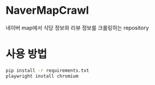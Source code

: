 # NaverMapCrawl
네이버 map에서 식당 정보와 리뷰 정보를 크롤링하는 repository

# 사용 방법
```bash
pip install -r requirements.txt
playwright install chromium
```